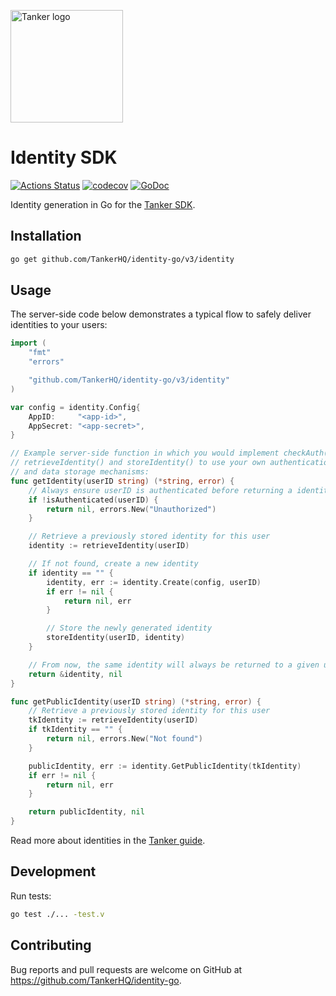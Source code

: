 <a href="#readme"><img src="https://tanker.io/images/github-logo.png" alt="Tanker logo" width="180" /></a>

# Identity SDK

[![Actions Status](https://github.com/TankerHQ/identity-go/workflows/Tests/badge.svg)](https://github.com/TankerHQ/identity-go/actions) [![codecov](https://codecov.io/gh/TankerHQ/identity-go/branch/master/graph/badge.svg)](https://codecov.io/gh/TankerHQ/identity-go) [![GoDoc][doc-badge]][doc]

Identity generation in Go for the [Tanker SDK](https://docs.tanker.io/latest/).

## Installation

```bash
go get github.com/TankerHQ/identity-go/v3/identity
```

## Usage

The server-side code below demonstrates a typical flow to safely deliver identities to your users:

```go
import (
	"fmt"
	"errors"

	"github.com/TankerHQ/identity-go/v3/identity"
)

var config = identity.Config{
	AppID:     "<app-id>",
	AppSecret: "<app-secret>",
}

// Example server-side function in which you would implement checkAuth(),
// retrieveIdentity() and storeIdentity() to use your own authentication
// and data storage mechanisms:
func getIdentity(userID string) (*string, error) {
	// Always ensure userID is authenticated before returning a identity
	if !isAuthenticated(userID) {
		return nil, errors.New("Unauthorized")
	}

	// Retrieve a previously stored identity for this user
	identity := retrieveIdentity(userID)

	// If not found, create a new identity
	if identity == "" {
		identity, err := identity.Create(config, userID)
		if err != nil {
			return nil, err
		}

		// Store the newly generated identity
		storeIdentity(userID, identity)
	}

	// From now, the same identity will always be returned to a given user
	return &identity, nil
}

func getPublicIdentity(userID string) (*string, error) {
	// Retrieve a previously stored identity for this user
	tkIdentity := retrieveIdentity(userID)
	if tkIdentity == "" {
		return nil, errors.New("Not found")
	}

	publicIdentity, err := identity.GetPublicIdentity(tkIdentity)
	if err != nil {
		return nil, err
	}

	return publicIdentity, nil
}
```

Read more about identities in the [Tanker guide](https://docs.tanker.io/latest/guides/identity-management/).

## Development

Run tests:

```bash
go test ./... -test.v
```

## Contributing

Bug reports and pull requests are welcome on GitHub at https://github.com/TankerHQ/identity-go.

[build-badge]: https://travis-ci.org/TankerHQ/identity-go.svg?branch=master
[build]: https://travis-ci.org/TankerHQ/identity-go
[doc-badge]: https://godoc.org/github.com/TankerHQ/identity-go/identity?status.svg
[doc]: https://godoc.org/github.com/TankerHQ/identity-go/identity
